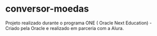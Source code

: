 # conversor-moedas
Projeto realizado durante o programa ONE ( Oracle Next Education) - Criado pela Oracle e realizado em parceria com a Alura.
